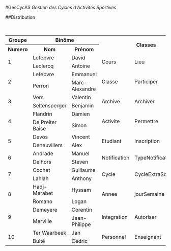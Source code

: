 #GesCycAS
*Gestion des Cycles d'Activités Sportives*

##Distribution
<table>
<caption>Répartition</caption>
<tr><th>Groupe</th><th colspan="2">Binôme</th><th rowspan="2" colspan="3">Classes</th><th rowspan="2" colspan="15">Interfaces</th></tr>
<tr><th>Numero</th><th>Nom</th><th>Prénom</th></tr>
<tr><td rowspan="2">1</td><td>Lefebvre</td><td>David</td><td rowspan="2">Cours</td><td rowspan="2">Lieu</td><td rowspan="2">Seance</td><td colspan="5">Cours</td><td colspan="5">Lieu</td><td>Seance</td></tr>
<tr><td>Leclercq</td><td>Antoine</td><td>List</td><td>Create</td><td>Read</td><td>Update</td><td>Delete</td><td>List</td><td>Create</td><td>Read</td><td>Update</td><td>Delete</td><td>List</td></tr>
<tr><td rowspan="2">2</td><td>Lefebvre</td><td>Emmanuel</td><td rowspan="2">Classe</td><td rowspan="2">Participer</td><td rowspan="2">Accepter</td><td colspan="5">Classe</td><td>Participer</td><td>Accepter</td></tr>
<tr><td>Perron</td><td>Marc-Alexandre</td><td>List</td><td>Create</td><td>Read</td><td>Update</td><td>Delete</td><td>Update</td><td>Update</td></tr>
<tr><td rowspan="2">3</td><td>Vers</td><td>Valentin</td><td rowspan="2">Archive</td><td rowspan="2" colspan="2">Archiver</td><td colspan="5">Archive</td><td>Archiver</td><td>Encadrer</td></tr>
<tr><td>Seltensperger</td><td>Benjamin</td><td>List</td><td>Create</td><td>Read</td><td>Update</td><td>Delete</td><td>Update</td><td>Update</td></tr>
<tr><td rowspan="2">4</td><td>Flandrin</td><td>Damien</td><td rowspan="2">Activite</td><td rowspan="2">Permettre</td><td rowspan="2">Proposer</td><td colspan="5">Activite</td><td>Permettre</td><td>Proposer</td></tr>
<tr><td>De Preiter Baise</td><td>Simon</td><td>List</td><td>Create</td><td>Read</td><td>Update</td><td>Delete</td><td>Update</td><td>Update</td></tr>
<tr><td rowspan="2">5</td><td>Devos</td><td>Vincent</td><td rowspan="2">Etudiant</td><td rowspan="2">Inscription</td><td rowspan="2">Dispenser</td><td colspan="5">Etudiant</td><td>Inscription</td><td>Dispenser</td></tr>
<tr><td>Deneuvillers</td><td>Alex</td><td>List</td><td>Create</td><td>Read</td><td>Update</td><td>Delete</td><td>Update</td><td>Update</td></tr>
<tr><td rowspan="2">6</td><td>Andrade</td><td>Manuel</td><td rowspan="2">Notification</td><td rowspan="2" colspan="2">TypeNotification</td><td colspan="5">Notification</td><td colspan="5">TypeNotification</td><td>Seance</td></tr>
<tr><td>Delhors</td><td>Steven</td><td>List</td><td>Create</td><td>Read</td><td>Update</td><td>Delete</td><td>List</td><td>Create</td><td>Read</td><td>Update</td><td>Delete</td><td>Create</td></tr>
<tr><td rowspan="2">7</td><td>Cochet</td><td>Guillaume</td><td rowspan="2">Cycle</td><td rowspan="2" colspan="2">CycleExtraScolaire</td><td colspan="5">Cycle</td><td colspan="5">CycleExtraScolaire</td><td>Seance</td></tr>
<tr><td>Lahlah</td><td>Anthony</td><td>List</td><td>Create</td><td>Read</td><td>Update</td><td>Delete</td><td>List</td><td>Create</td><td>Read</td><td>Update</td><td>Delete</td><td>Read</td></tr>
<tr><td rowspan="2">8</td><td>Hadj-Merabet</td><td>Hyssam</td><td rowspan="2">Annee</td><td rowspan="2" colspan="2">jourSemaine</td><td colspan="5">Annee</td><td colspan="5">JourSemaine</td><td>Seance</td></tr>
<tr><td>Romano</td><td>Logan</td><td>List</td><td>Create</td><td>Read</td><td>Update</td><td>Delete</td><td>List</td><td>Create</td><td>Read</td><td>Update</td><td>Delete</td><td>Update</td></tr>
<tr><td rowspan="2">9</td><td>Demeyere</td><td>Corentin</td><td rowspan="2">Integration</td><td rowspan="2">Autoriser</td><td rowspan="2">Effectuer</td><td colspan="5">Integration</td><td>Autoriser</td><td>Effectuer</td></tr>
<tr><td>Merville</td><td>Jean-Philippe</td><td>List</td><td>Create</td><td>Read</td><td>Update</td><td>Delete</td><td>Update</td><td>Update</td></tr>
<tr><td rowspan="2">10</td><td>Ter Waarbeek</td><td>Jan</td><td rowspan="2">Personnel</td><td rowspan="2">Enseignant</td><td rowspan="2">Encadrer</td><td colspan="5">Personnel</td><td colspan="5">Enseignant</td><td></td></tr>
<tr><td>Bulté</td><td>Cédric</td><td>List</td><td>Create</td><td>Read</td><td>Update</td><td>Delete</td><td>List</td><td>Create</td><td>Read</td><td>Update</td><td>Delete</td><td>Delete</td></tr>
</table>